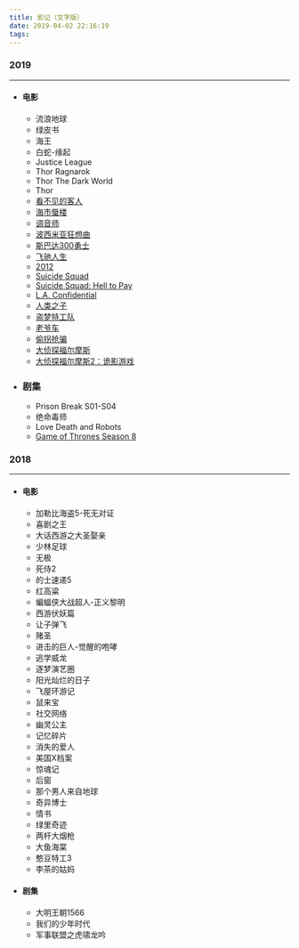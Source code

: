 ```yaml
---
title: 影记（文字版）
date: 2019-04-02 22:16:19
tags:
---
```

### 2019

---

+ #### 电影
  - 流浪地球
  - 绿皮书
  - 海王
  - 白蛇-缘起
  - Justice League
  - Thor Ragnarok
  - Thor The Dark World
  - Thor
  - [看不见的客人](https://movie.douban.com/subject/26580232/)
  - [海市蜃楼](https://movie.douban.com/subject/30164448/)
  - [调音师](https://movie.douban.com/subject/30334073/)
  - [波西米亚狂想曲](https://movie.douban.com/subject/5300054/)
  - [斯巴达300勇士](https://movie.douban.com/subject/1853176/)
  - [飞驰人生](https://movie.douban.com/subject/30163509/)
  - [2012](https://movie.douban.com/subject/3005875/)
  - [Suicide Squad](https://movie.douban.com/subject/3569910/)
  - [Suicide Squad: Hell to Pay](https://movie.douban.com/subject/27098363/)
  - [L.A. Confidential](https://movie.douban.com/subject/1292348/)
  - [人类之子](https://movie.douban.com/subject/1478064/)
  - [盗梦特工队](https://movie.douban.com/subject/30272143/)
  - [老爷车](https://movie.douban.com/subject/3026357/)
  - [偷拐抢骗](https://movie.douban.com/subject/1301171/)
  - [大侦探福尔摩斯](https://movie.douban.com/subject/2998270/)
  - [大侦探福尔摩斯2：诡影游戏](https://movie.douban.com/subject/4051753/)
+ ### 剧集
  - Prison Break S01-S04
  - 绝命毒师
  - Love Death and Robots
  - [Game of Thrones Season 8](https://movie.douban.com/subject/26584183/)
### 2018

---

+ #### 电影

  - 加勒比海盗5-死无对证
  - 喜剧之王
  - 大话西游之大圣娶亲
  - 少林足球
  - 无极
  - 死侍2
  - 的士速递5
  - 红高粱
  - 蝙蝠侠大战超人-正义黎明
  - 西游伏妖篇
  - 让子弹飞
  - 赌圣
  - 进击的巨人-觉醒的咆哮
  - 逃学威龙
  - 逐梦演艺圈
  - 阳光灿烂的日子
  - 飞屋环游记
  - 鼠来宝
  - 社交网络
  - 幽灵公主
  - 记忆碎片
  - 消失的爱人
  - 美国X档案
  - 惊魂记
  - 后窗
  - 那个男人来自地球
  - 奇异博士
  - 情书
  - 绿里奇迹
  - 两杆大烟枪
  - 大鱼海棠
  - 憨豆特工3
  - 李茶的姑妈

+ #### 剧集

  - 大明王朝1566
  - 我们的少年时代
  - 军事联盟之虎啸龙吟